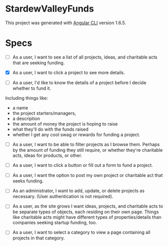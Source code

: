 # StardewValleyFunds

This project was generated with [Angular CLI](https://github.com/angular/angular-cli) version 1.6.5.

# Specs

- [ ] As a user, I want to see a list of all projects, ideas, and charitable acts that are seeking funding.

- [x] As a user, I want to click a project to see more details.

- [ ] As a user, I'd like to know the details of a project before I decide whether to fund it.

Including things like:
* a name
* the project starters/managers,
* a description
* the amount of money the project is hoping to raise
* what they'll do with the funds raised
* whether I get any cool swag or rewards for funding a project.

- [ ] As a user, I want to be able to filter projects as I browse them. Perhaps by the amount of funding they still require, or whether they're charitable acts, ideas for products, or other.

- [ ] As a user, I want to click a button or fill out a form to fund a project.

- [ ] As a user, I want the option to post my own project or charitable act that seeks funding.

- [ ] As an administrator, I want to add, update, or delete projects as necessary. (User authentication is not required).

- [ ] As a user, as the site grows I want ideas, projects, and charitable acts to be separate types of objects, each residing on their own page. Things like charitable acts might have different types of properties/details than companies seeking startup funding, too.

- [ ] As a user, I want to select a category to view a page containing all projects in that category.
